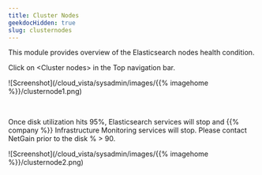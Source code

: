 ```yaml
---
title: Cluster Nodes
geekdocHidden: true
slug: clusternodes
---
```


This module provides overview of the Elasticsearch nodes health condition. 

Click on \<Cluster nodes> in the Top navigation bar.

![Screenshot](/cloud_vista/sysadmin/images/{{% imagehome %}}/clusternode1.png)

&nbsp;

Once disk utilization hits 95%, Elasticsearch services will stop and {{% company %}} Infrastructure Monitoring services will stop. Please contact NetGain prior to the disk % > 90.

![Screenshot](/cloud_vista/sysadmin/images/{{% imagehome %}}/clusternode2.png)
